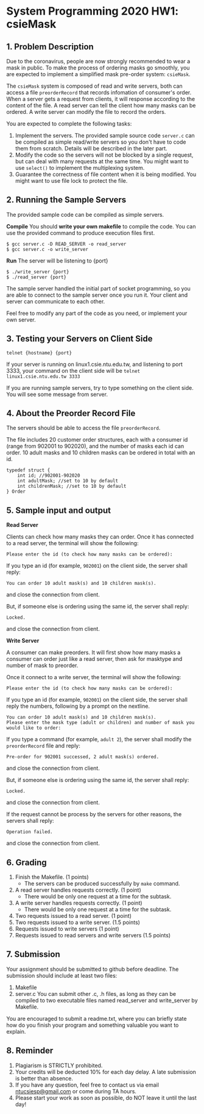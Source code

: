 # System Programming 2020 HW1: csieMask

## 1. Problem Description
Due to the coronavirus, people are now strongly recommended to wear a mask in public. To make the process of ordering masks go smoothly, you are expected to implement a simplified mask pre-order system: `csieMask`.

The `csieMask` system is composed of read and write servers, both can access a file `preorderRecord` that records infomation of consumer's order. When a server gets a request from clients, it will response according to the content of the file. A read server can tell the client how many masks can be ordered. A write server can modify the file to record the orders.

You are expected to complete the following tasks:
1. Implement the servers. The provided sample source code `server.c` can be compiled as simple read/write servers so you don't have to code them from scratch. Details will be described in the later part.
2. Modify the code so the servers will not be blocked by a single request, but can deal with many requests at the same time. You might want to use `select()` to implement the multiplexing system.
3. Guarantee the correctness of file content when it is being modified. You might want to use file lock to protect the file.

## 2. Running the Sample Servers

The provided sample code can be compiled as simple servers. 

**Compile**
You should **write your own makefile** to compile the code.
You can use the provided command to produce execution files first.
```bash=
$ gcc server.c -D READ_SERVER -o read_server
$ gcc server.c -o write_server
```

**Run**
The server will be listening to {port}
```bash=
$ ./write_server {port}
$ ./read_server {port}
```

The sample server handled the initial part of socket programming, so you are able to connect to the sample server once you run it. Your client and server can communicate to each other.

Feel free to modify any part of the code as you need, or implement your own server.


## 3. Testing your Servers on Client Side

```shell=
telnet {hostname} {port}
```
If your server is running on linux1.csie.ntu.edu.tw, and listening to port 3333, your command on the client side will be `telnet linux1.csie.ntu.edu.tw 3333`

If you are running sample servers, try to type something on the client side. You will see some message from server.

## 4. About the Preorder Record File 

The servers should be able to access the file `preorderRecord`.

The file includes 20 customer order structures, each with a consumer id (range from 902001 to 902020), and the number of masks each id can order.
10 adult masks and 10 children masks can be ordered in total with an id. 

```cpp=
typedef struct {
    int id; //902001-902020
    int adultMask; //set to 10 by default
    int childrenMask; //set to 10 by default
} Order
```



## 5. Sample input and output

**Read Server**

Clients can check how many masks they can order. 
Once it has connected to a read server, the terminal will show the following:

```shell
Please enter the id (to check how many masks can be ordered):
```

If you type an id (for example, `902001`) on the client side, the server shall reply:


```shell
You can order 10 adult mask(s) and 10 children mask(s).
```
and close the connection from client.


But, if someone else is ordering using the same id, the server shall reply:
```shell
Locked.
```
and close the connection from client.


**Write Server**

A consumer can make preorders. It will first show how many masks a consumer can order just like a read server, then ask for masktype and number of mask to preorder.

Once it connect to a write server, the terminal will show the following:
```shell
Please enter the id (to check how many masks can be ordered):
```
If you type an id (for example, `902001`) on the client side, the server shall reply the numbers, following by a prompt on the nextline.

```shell
You can order 10 adult mask(s) and 10 children mask(s).
Please enter the mask type (adult or children) and number of mask you would like to order:
```
If you type a command (for example, `adult 2`), the server shall modify the `preorderRecord` file and reply:
```
Pre-order for 902001 successed, 2 adult mask(s) ordered.
```
and close the connection from client.

But, if someone else is ordering using the same id, the server shall reply:
```shell
Locked.
```
and close the connection from client.

If the request cannot be process by the servers for other reasons, the servers shall reply:
```shell
Operation failed.
```
and close the connection from client.


## 6. Grading
1. Finish the Makefile. (1 points)
    * The servers can be produced successfully by `make` command.
2. A read server handles requests correctly. (1 point)
    * There would be only one request at a time for the subtask.
3. A write server handles requests correctly. (1 point)
    * There would be only one request at a time for the subtask.
4. Two requests issued to a read server. (1 point)
5. Two requests issued to a write server. (1.5 points)
6. Requests issued to write servers (1 point)
7. Requests issued to read servers and write servers (1.5 points)

## 7. Submission
Your assignment should be submitted to github before deadline. The submission should include at least two files:
1. Makefile
2. server.c 
You can submit other .c, .h files, as long as they can be compiled to two executable files named read_server and write_server by Makefile.

You are encouraged to submit a readme.txt, where you can briefly state how do you finish your program and something valuable you want to explain. 

## 8. Reminder
1. Plagiarism is STRICTLY prohibited.
2. Your credits will be deducted 10% for each day delay. A late submission is better than absence.
3. If you have any question, feel free to contact us via email ntucsiesp@gmail.com or come during TA hours.
4. Please start your work as soon as possible, do NOT leave it until the last day!
